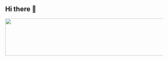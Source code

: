 ## Hi there 👋
<div align = "center">
  <a href="https://www.gitanimals.org/en_US?utm_medium=image&utm_source=dabinn615&utm_content=line">
    <img
      src="https://render.gitanimals.org/lines/dabinn615"
      width="600"
      height="120"
    />
  </a>
</div>
<!--
**dabinn615/dabinn615** is a ✨ _special_ ✨ repository because its `README.md` (this file) appears on your GitHub profile.

Here are some ideas to get you started:

- 🔭 I’m currently working on ...
- 🌱 I’m currently learning ...
- 👯 I’m looking to collaborate on ...
- 🤔 I’m looking for help with ...
- 💬 Ask me about ...
- 📫 How to reach me: ...
- 😄 Pronouns: ...
- ⚡ Fun fact: ...
-->
